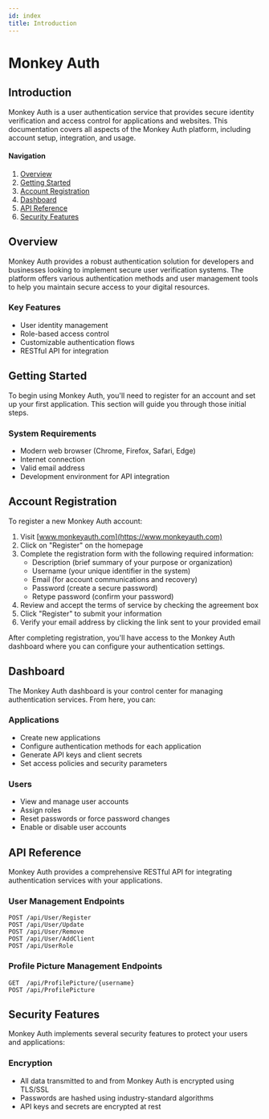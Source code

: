 ```yaml
---
id: index
title: Introduction
---
```


# Monkey Auth

## Introduction
Monkey Auth is a user authentication service that provides secure identity verification and access control for applications and websites. This documentation covers all aspects of the Monkey Auth platform, including account setup, integration, and usage.

#### Navigation
1. [Overview](#overview)
2. [Getting Started](#getting-started)
3. [Account Registration](#account-registration)
4. [Dashboard](#dashboard)
5. [API Reference](#api-reference)
6. [Security Features](#security-features)

## Overview
Monkey Auth provides a robust authentication solution for developers and businesses looking to implement secure user verification systems. The platform offers various authentication methods and user management tools to help you maintain secure access to your digital resources.

### Key Features
- User identity management
- Role-based access control
- Customizable authentication flows
- RESTful API for integration

## Getting Started
To begin using Monkey Auth, you'll need to register for an account and set up your first application. This section will guide you through those initial steps.

### System Requirements
- Modern web browser (Chrome, Firefox, Safari, Edge)
- Internet connection
- Valid email address
- Development environment for API integration

## Account Registration
To register a new Monkey Auth account:

1. Visit [www.monkeyauth.com](https://www.monkeyauth.com)
2. Click on "Register" on the homepage
3. Complete the registration form with the following required information:
   - Description (brief summary of your purpose or organization)
   - Username (your unique identifier in the system)
   - Email (for account communications and recovery)
   - Password (create a secure password)
   - Retype password (confirm your password)
4. Review and accept the terms of service by checking the agreement box
5. Click "Register" to submit your information
6. Verify your email address by clicking the link sent to your provided email

After completing registration, you'll have access to the Monkey Auth dashboard where you can configure your authentication settings.

## Dashboard
The Monkey Auth dashboard is your control center for managing authentication services. From here, you can:

### Applications
- Create new applications
- Configure authentication methods for each application
- Generate API keys and client secrets
- Set access policies and security parameters

### Users
- View and manage user accounts
- Assign roles
- Reset passwords or force password changes
- Enable or disable user accounts

## API Reference
Monkey Auth provides a comprehensive RESTful API for integrating authentication services with your applications.

### User Management Endpoints
```
POST /api/User/Register
POST /api/User/Update
POST /api/User/Remove
POST /api/User/AddClient
POST /api/UserRole
```

### Profile Picture Management Endpoints
```
GET  /api/ProfilePicture/{username}
POST /api/ProfilePicture
```

## Security Features
Monkey Auth implements several security features to protect your users and applications:

### Encryption
- All data transmitted to and from Monkey Auth is encrypted using TLS/SSL
- Passwords are hashed using industry-standard algorithms
- API keys and secrets are encrypted at rest
